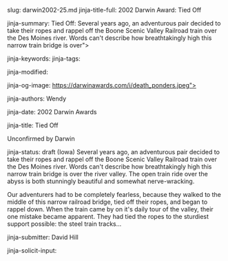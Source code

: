 slug: darwin2002-25.md
jinja-title-full: 2002 Darwin Award: Tied Off

jinja-summary: Tied Off: Several years ago, an adventurous pair decided to take their ropes and rappel off the Boone Scenic Valley Railroad train over the Des Moines river. Words can't describe how breathtakingly high this narrow train bridge is over">

jinja-keywords:
jinja-tags:

jinja-modified:

jinja-og-image: https://darwinawards.com/i/death_ponders.jpeg">

jinja-authors: Wendy

jinja-date: 2002 Darwin Awards


jinja-title: Tied Off

Unconfirmed by Darwin

jinja-status: draft
(Iowa) Several years ago, an adventurous pair decided to take their ropes
and rappel off the Boone Scenic Valley Railroad train over the Des Moines
river. Words can't describe how breathtakingly high this narrow train
bridge is over the river valley. The open train ride over the abyss is
both stunningly beautiful and somewhat nerve-wracking.

Our adventurers had to be completely fearless, because they walked to the
middle of this narrow railroad bridge, tied off their ropes, and began to
rappel down. When the train came by on it's daily tour of the valley, their
one mistake became apparent. They had tied the ropes to the sturdiest
support possible: the steel train tracks...

<!--
<P><A href="http://forum.DarwinAwards.com/index.php?act=ST&f=2&t=3518">(Can you Confirm?)
-->
<P align=center>
<!--#include virtual="/inc/votebar_viewvoteonly" -->

jinja-submitter: David Hill

jinja-solicit-input:



<!--#include file=nav_2002.html -->


